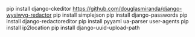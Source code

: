 pip install django-ckeditor
https://github.com/douglasmiranda/django-wysiwyg-redactor
pip install simplejson
pip install django-passwords
pip install django-redactoreditor
pip install pyyaml ua-parser user-agents
pip install ip2location
pip install django-uuid-upload-path